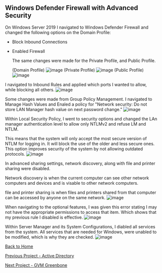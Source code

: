 ## Windows Defender Firewall with Advanced Security

On Windows Server 2019 I navigated to Windows Defender Firewall and changed the following options on the Domain Profile:

- Block Inbound Connections
- Enabled Firewall

  The same changes were made for the Private Profile, and Public Profile.

  (Domain Profile)
![image](https://github.com/user-attachments/assets/a9b3d61d-6830-40f0-a600-3a0d92ec9e9e)
  (Private Profile)
![image](https://github.com/user-attachments/assets/daeff71a-b6d6-4f9e-ada0-f144600f7788)
(Public Profile)
![image](https://github.com/user-attachments/assets/1623264e-ab90-43fa-835f-6ecc49116735)

I navigated to Inbound Rules and applied which ports I wanted to allow, while blocking all others.
![image](https://github.com/user-attachments/assets/cf65b68f-9205-4e5a-a1fd-a44131bcd5d5)

Some changes were made from Group Policy Management. I navigated to Manage Hash Values and Enaled a policy for "Network security: Do not store LAN Manager hash value on next password change."
![image](https://github.com/user-attachments/assets/83994400-bc92-4ead-bdc0-6cf24b412a61)


Within Local Security Policy, I went to security options and changed the LAn manager authentication level to allow only NTLMv2 and refuse LM and NTLM. 

This means that the system will only accept the most secure version of NTLM for logging in. It will block the use of the older and less secure ones.
This option improves security of the system by not allowing outdated protocols.
![image](https://github.com/user-attachments/assets/da83a25e-c675-4382-bf39-6c1cd5a800c4)



In advanced sharing settings, network discovery, along with file and printer sharing were disabled. 

Network discovery is when the current computer can see other network computers and devices and is visable to other network computers. 

file and printer sharing is when files and printers shared from that computer can be accessed by anyone on the same network.
![image](https://github.com/user-attachments/assets/272a690d-2747-4b2f-b1c6-1bc93aa86c65)


When navigating to the optional features, I was given this error stating I may not have 
the appropriate permissions to access that item. Which shows that my previous rule I disabled is effective.
![image](https://github.com/user-attachments/assets/ddf9ece1-3229-49d6-90f3-1708611d5d40)


Within Server Manager and its System Configurations, I diabled all services from the system. All services that are needed for Windows,
were unabled to be modified, which is why they are checked.
![image](https://github.com/user-attachments/assets/5f1999ee-cc14-489a-b902-03720d31c569)


[Back to Home](https://github.com/EricFarrell/Cybersecurity-Portfolio/blob/6a83e9281d036567be6e5ed086086a2c0a63f5f6/README.md)

[Previous Project - Active Directory](https://github.com/EricFarrell/Cybersecurity-Portfolio/tree/f74b90c18a831bcfec0237273ff77beddcadf1db/Active%20Directory
)

[Next Project - GVM Greenbone](https://github.com/EricFarrell/Cybersecurity-Portfolio/tree/6a83e9281d036567be6e5ed086086a2c0a63f5f6/GVM%20Greenbone)
